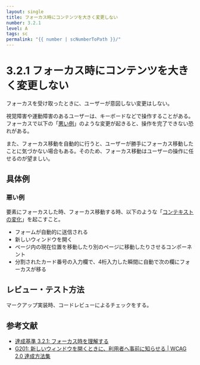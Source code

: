 ```yaml
---
layout: single
title: フォーカス時にコンテンツを大きく変更しない
number: 3.2.1
level: A
tags: sc
permalink: "{{ number | scNumberToPath }}/"
---
```


# 3.2.1 フォーカス時にコンテンツを大きく変更しない

フォーカスを受け取ったときに、ユーザーが意図しない変更はしない。

視覚障害や運動障害のあるユーザーは、キーボードなどで操作することがある。フォーカスで以下の「[悪い例](#悪い例)」のような変更が起きると、操作を完了できない恐れがある。

また、フォーカス移動を自動的に行うと、ユーザーが勝手にフォーカス移動したことに気づかない場合もある。そのため、フォーカス移動はユーザーの操作に任せるのが望ましい。

## 具体例

### 悪い例

要素にフォーカスした時、フォーカス移動する時、以下のような「[コンテキストの変化](https://waic.jp/docs/WCAG21/Understanding/on-focus.html#dfn-changes-of-context)」を起こすこと。

- フォームが自動的に送信される
- 新しいウィンドウを開く
- ページ内の現在位置を移動したり別のページに移動したりさせるコンポーネント
- 分割されたカード番号の入力欄で、4桁入力した瞬間に自動で次の欄にフォーカスが移る

## レビュー・テスト方法

マークアップ実装時、コードレビューによるチェックをする。

## 参考文献

- [達成基準 3.2.1: フォーカス時を理解する](https://waic.jp/docs/WCAG21/Understanding/on-focus.html)
- [G201: 新しいウィンドウを開くときに、利用者へ事前に知らせる | WCAG 2.0 達成方法集](https://waic.jp/docs/WCAG-TECHS/G201)
